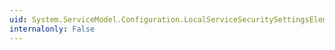 ```yaml
---
uid: System.ServiceModel.Configuration.LocalServiceSecuritySettingsElement.NegotiationTimeout
internalonly: False
---
```

